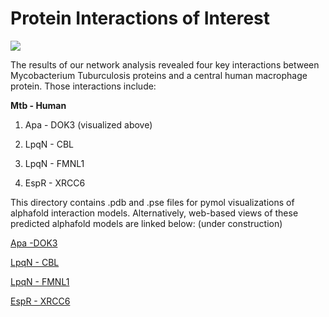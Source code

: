 # Protein Interactions of Interest
![](Apa_to_DOK3.gif)

The results of our network analysis revealed four key interactions between Mycobacterium Tuburculosis proteins and a central human macrophage protein. Those interactions include:

**Mtb - Human**

1) Apa - DOK3 (visualized above)

2) LpqN - CBL

3) LpqN - FMNL1

4) EspR - XRCC6

This directory contains .pdb and .pse files for pymol visualizations of alphafold interaction models. Alternatively, web-based views of these predicted alphafold models are linked below:
(under construction)

[Apa -DOK3](https://michelanglo.sgc.ox.ac.uk/data/5f506069-6f3c-48db-ad79-c25619c00f6f)

[LpqN - CBL](https://michelanglo.sgc.ox.ac.uk/data/4abb1cbe-09c3-4744-a45c-9df1f03c36d8)

[LpqN - FMNL1](https://michelanglo.sgc.ox.ac.uk/data/a476ca28-3702-4766-a1eb-df3f105c4592)

[EspR - XRCC6](https://michelanglo.sgc.ox.ac.uk/data/934cd9f4-a094-452b-9498-971d5356412a)
